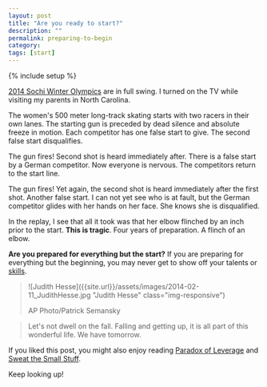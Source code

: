 ```yaml
---
layout: post
title: "Are you ready to start?"
description: ""
permalink: preparing-to-begin
category:
tags: [start]
---
```

{% include setup %}

[2014 Sochi Winter Olympics](http://www.sochi2014.com/en) are in full swing. I turned on the TV while visiting my parents in North Carolina.

The women\'s 500 meter long-track skating starts with two racers in their own lanes. The starting gun is preceded by dead silence and absolute freeze in motion. Each competitor has one false start to give. The second false start disqualifies.

The gun fires! Second shot is heard immediately after. There is a false start by a German competitor. Now everyone is nervous. The competitors return to the start line.

The gun fires! Yet again, the second shot is heard immediately after the first shot. Another false start. I can not yet see who is at fault, but the German competitor glides with her hands on her face. She knows she is disqualified.

In the replay, I see that all it took was that her elbow flinched by an inch prior to the start. __This is tragic__. Four years of preparation. A flinch of an elbow.

__Are you prepared for everything but the start?__ If you are preparing for everything but the beginning, you may never get to show off your talents or [skills](../what-is-a-skill-worth).

> ![Judith Hesse]({{site.url}}/assets/images/2014-02-11_JudithHesse.jpg "Judith Hesse" class="img-responsive")
>
> AP Photo/Patrick Semansky

<blockquote class="pattern-diagonal">
Let's not dwell on the fall. Falling and getting up, it is all part of this wonderful life. We have tomorrow.
</blockquote>

If you liked this post, you might also enjoy reading [Paradox of Leverage](../paradox-of-leverage) and [Sweat the Small Stuff](../sweat-the-small-stuff).

Keep looking up!
